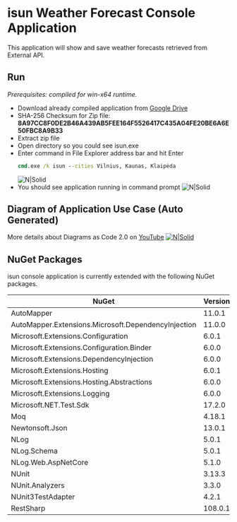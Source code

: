 # isun Weather Forecast Console Application
This application will show and save weather forecasts retrieved from External API.
## Run
_Prerequisites: compiled for win-x64 runtime._
- Download already compiled application from [Google Drive](https://drive.google.com/uc?id=1KEZK2-iVWv5lXJd9-D_4UBzsiSvs-3ly&export=download)
- SHA-256 Checksum for Zip file: **8A97CC8F0DE2B46A439AB5FEE164F5526417C435A04FE20BE6A6E50FBC8A9B33**
- Extract zip file
- Open directory so you could see isun.exe
- Enter command in File Explorer address bar and hit Enter
    ```cmd
    cmd.exe /k isun --cities Vilnius, Kaunas, Klaipėda
    ```
    ![N|Solid](https://i.imgur.com/lsHBwOg.png)
- You should see application running in command prompt
    ![N|Solid](https://i.imgur.com/UX7I8fw.png)

## Diagram of Application Use Case (Auto Generated)
More details about Diagrams as Code 2.0 on [YouTube](https://youtu.be/Za1-v4Zkq5E)
[![N|Solid](https://i.imgur.com/ddIWvBR.png)](/diagram/application.dsl)

## NuGet Packages

isun console application is currently extended with the following NuGet packages.

| NuGet | Version |
| ------ | ------ |
| AutoMapper | 11.0.1 |
| AutoMapper.Extensions.Microsoft.DependencyInjection | 11.0.0 |
| Microsoft.Extensions.Configuration | 6.0.1 |
| Microsoft.Extensions.Configuration.Binder | 6.0.0 |
| Microsoft.Extensions.DependencyInjection | 6.0.0 |
| Microsoft.Extensions.Hosting | 6.0.1 |
| Microsoft.Extensions.Hosting.Abstractions | 6.0.0 |
| Microsoft.Extensions.Logging | 6.0.0 |
| Microsoft.NET.Test.Sdk | 17.2.0 |
| Moq | 4.18.1 |
| Newtonsoft.Json | 13.0.1 |
| NLog | 5.0.1 |
| NLog.Schema | 5.0.1 |
| NLog.Web.AspNetCore | 5.1.0 |
| NUnit | 3.13.3 |
| NUnit.Analyzers | 3.3.0 |
| NUnit3TestAdapter | 4.2.1 |
| RestSharp | 108.0.1 |
